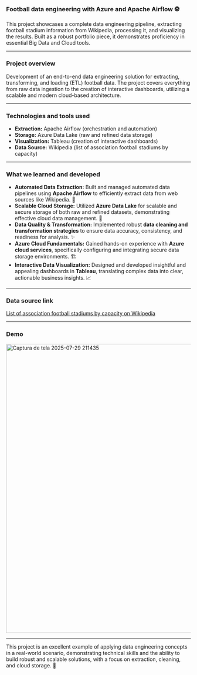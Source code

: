 
###  Football data engineering with Azure and Apache Airflow ⚽

This project showcases a complete data engineering pipeline, extracting football stadium information from Wikipedia, processing it, and visualizing the results. Built as a robust portfolio piece, it demonstrates proficiency in essential Big Data and Cloud tools.

---

### Project overview 

Development of an end-to-end data engineering solution for extracting, transforming, and loading (ETL) football data. The project covers everything from raw data ingestion to the creation of interactive dashboards, utilizing a scalable and modern cloud-based architecture.

---

### Technologies and tools used 

* **Extraction:** Apache Airflow (orchestration and automation) 
* **Storage:** Azure Data Lake (raw and refined data storage) 
* **Visualization:** Tableau (creation of interactive dashboards) 
* **Data Source:** Wikipedia (list of association football stadiums by capacity) 

---

### What we learned and developed 

* **Automated Data Extraction:** Built and managed automated data pipelines using **Apache Airflow** to efficiently extract data from web sources like Wikipedia. 🔗
* **Scalable Cloud Storage:** Utilized **Azure Data Lake** for scalable and secure storage of both raw and refined datasets, demonstrating effective cloud data management. 💾
* **Data Quality & Transformation:** Implemented robust **data cleaning and transformation strategies** to ensure data accuracy, consistency, and readiness for analysis. ✨
* **Azure Cloud Fundamentals:** Gained hands-on experience with **Azure cloud services**, specifically configuring and integrating secure data storage environments. 🏗️
* **Interactive Data Visualization:** Designed and developed insightful and appealing dashboards in **Tableau**, translating complex data into clear, actionable business insights. 📈

---

### Data source link 

[List of association football stadiums by capacity on Wikipedia](https://en.wikipedia.org/wiki/List_of_association_football_stadiums_by_capacity)

---

### Demo 
<img width="1651" height="787" alt="Captura de tela 2025-07-29 211435" src="https://github.com/user-attachments/assets/a50b1e8a-5889-4ee5-ad29-0507139d458a" />

---

This project is an excellent example of applying data engineering concepts in a real-world scenario, demonstrating technical skills and the ability to build robust and scalable solutions, with a focus on extraction, cleaning, and cloud storage. 🌟
